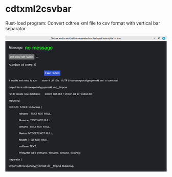 # cdtxml2csvbar
Rust-Iced program: Convert cdtree xml file to csv format with vertical bar separator

<img src="image/cdtxml2csvbar.png" width="800px" />
